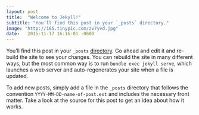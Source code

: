 ```yaml
---
layout: post
title:  "Welcome to Jekyll!"
subtitle: "You’ll find this post in your `_posts` directory."
image: "http://i65.tinypic.com/zv7yvd.jpg"
date:   2015-11-17 16:16:01 -0600
---
```


You’ll find this post in your `_posts` [directory](#). Go ahead and edit it and re-build the site to see your changes. You can rebuild the site in many different ways, but the most common way is to run `bundle exec jekyll serve`, which launches a web server and auto-regenerates your site when a file is updated.

To add new posts, simply add a file in the `_posts` directory that follows the convention `YYYY-MM-DD-name-of-post.ext` and includes the necessary front matter. Take a look at the source for this post to get an idea about how it works.